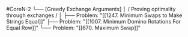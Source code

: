 #CoreN-2
└── [Greedy Exchange Arguments]
    │   / Proving optimality through exchanges /
    │
    ├── Problem: "[[1247. Minimum Swaps to Make Strings Equal]]"
    ├── Problem: "[[1007. Minimum Domino Rotations For Equal Row]]"
    └── Problem: "[[670. Maximum Swap]]"